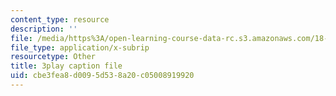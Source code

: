 ```yaml
---
content_type: resource
description: ''
file: /media/https%3A/open-learning-course-data-rc.s3.amazonaws.com/18-217-graph-theory-and-additive-combinatorics-fall-2019/cbe3fea8d0095d538a20c05008919920_RDO6Py97IDg.vtt
file_type: application/x-subrip
resourcetype: Other
title: 3play caption file
uid: cbe3fea8-d009-5d53-8a20-c05008919920
---
```

